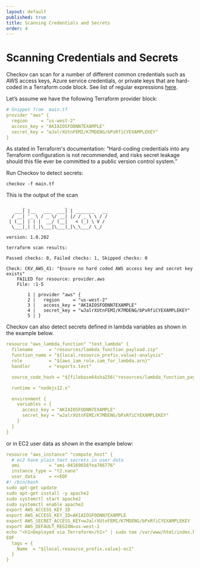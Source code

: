 ```yaml
---
layout: default
published: true
title: Scanning Credentials and Secrets
order: 4
---
```


# Scanning Credentials and Secrets

Checkov can scan for a number of different common credentials such as AWS access keys, Azure service credentials, or private keys that are hard-coded in a Terraform code block.
See list of regular expressions [here](https://github.com/bridgecrewio/checkov/blob/master/checkov/common/util/secrets.py).

Let’s assume we have the following Terraform provider block:

```yaml
# Snippet from  main.tf
provider "aws" {
  region     = "us-west-2"
  access_key = "AKIAIOSFODNN7EXAMPLE"
  secret_key = "wJalrXUtnFEMI/K7MDENG/bPxRfiCYEXAMPLEKEY"
}
```

As stated in Terraform's documentation: “Hard-coding credentials into any Terraform configuration is not recommended, and risks secret leakage should this file ever be committed to a public version control system.”

Run Checkov to detect secrets:

```shell
checkov -f main.tf
```

This is the output of the scan

```text
      _               _              
   ___| |__   ___  ___| | _______   __
  / __| '_ \ / _ \/ __| |/ / _ \ \ / /
 | (__| | | |  __/ (__|   < (_) \ V / 
  \___|_| |_|\___|\___|_|\_\___/ \_/  
                                      
version: 1.0.202 

terraform scan results:

Passed checks: 0, Failed checks: 1, Skipped checks: 0

Check: CKV_AWS_41: "Ensure no hard coded AWS access key and secret key exists"
	FAILED for resource: provider.aws
	File: :1-5

		1 | provider "aws" {
		2 |   region     = "us-west-2"
		3 |   access_key = "AKIAIOSFODNN7EXAMPLE"
		4 |   secret_key = "wJalrXUtnFEMI/K7MDENG/bPxRfiCYEXAMPLEKEY"
		5 | }
```
Checkov can also detect secrets defined in lambda variables as shown in the example below.

```yaml
resource "aws_lambda_function" "test_lambda" {
  filename      = "resources/lambda_function_payload.zip"
  function_name = "${local.resource_prefix.value}-analysis"
  role          = "${aws_iam_role.iam_for_lambda.arn}"
  handler       = "exports.test"

  source_code_hash = "${filebase64sha256("resources/lambda_function_payload.zip")}"

  runtime = "nodejs12.x"

  environment {
    variables = {
      access_key = "AKIAIOSFODNN7EXAMPLE"
      secret_key = "wJalrXUtnFEMI/K7MDENG/bPxRfiCYEXAMPLEKEY"
    }
  }
}
```

or in EC2 user data as shown in the example below:

```yaml
resource "aws_instance" "compute_host" {
  # ec2 have plain text secrets in user data
  ami           = "ami-04169656fea786776"
  instance_type = "t2.nano"
  user_data     = <<EOF
#! /bin/bash
sudo apt-get update
sudo apt-get install -y apache2
sudo systemctl start apache2
sudo systemctl enable apache2
export AWS_ACCESS_KEY_ID
export AWS_ACCESS_KEY_ID=AKIAIOSFODNN7EXAMPLE
export AWS_SECRET_ACCESS_KEY=wJalrXUtnFEMI/K7MDENG/bPxRfiCYEXAMPLEKEY
export AWS_DEFAULT_REGION=us-west-2
echo "<h1>Deployed via Terraform</h1>" | sudo tee /var/www/html/index.html
EOF
  tags = {
    Name  = "${local.resource_prefix.value}-ec2"
  }
}
```
